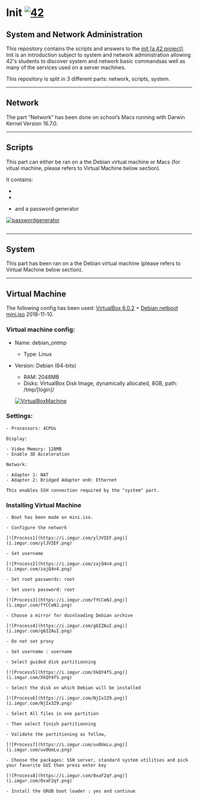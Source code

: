 # Init [![42](https://i.imgur.com/9NXfcit.jpg)](i.imgur.com/9NXfcit.jpg)

## System and Network Administration

This repository contains the scripts and answers to the <a href="https://cdn.intra.42.fr/pdf/pdf/886/fillit.en.pdf" target="_blank">init [a 42 project]</a>. Init is an introduction subject to system and network administration allowing 42's students to discover system and network basic commandsas well as many of the services used on a server machines.

This repository is split in 3 different parts: network, scripts, system.

---

## Network

The part “Network” has been done on school’s Macs running with Darwin Kernel Version 16.7.0.

---

## Scripts

This part can either be ran on a the Debian virtual machine or Macs (for vitual machine, please refers to Virtual Machine below section).

It contains:

- 

- 

- and a password generator

[![passwordgenerator](https://i.imgur.com/LBT7el6.gif)](i.imgur.com/LBT7el6.gif)

```

```

---

## System

This part has been ran on a the Debian virtual machine (please refers to Virtual Machine below section).

---

## Virtual Machine

The following config has been used: <a href="https://www.virtualbox.org/wiki/Downloads" target="_blank">VirtualBox 6.0.2</a> + <a href="http://ftp.nl.debian.org/debian/dists/stretch/main/installer-amd64/current/images/netboot/" target="_blank">Debian netboot mini.iso</a> 2018-11-10.

### Virtual machine config:

- Name: debian_ontmp
	- Type: Linux
- Version: Debian (64-bits)
	- RAM: 2048MB
	- Disks: VirtualBox Disk Image, dynamically allocated, 8GB, path: /tmp/[login]/

	[![VirtualBoxMachine](https://i.imgur.com/TbLbIvc.png)](i.imgur.com/TbLbIvc.png)

### Settings:

	- Processors: 4CPUs

	Display:

	- Video Memory: 128MB
	- Enable 3D Acceleration

	Network:

	- Adapter 1: NAT
	- Adapter 2: Bridged Adapter en0: Ethernet

	This enables SSH connection required by the "system" part.

### Installing Virtual Machine

	- Boot has been made on mini.iso.

	- Configure the network

	[![Process1](https://i.imgur.com/ylJVIEF.png)](i.imgur.com/ylJVIEF.png)

	- Set username

	[![Process2](https://i.imgur.com/zajQ4n4.png)](i.imgur.com/zajQ4n4.png)

	- Set root passwords: root

	- Set users password: root

	[![Process3](https://i.imgur.com/fYCCeNJ.png)](i.imgur.com/fYCCeNJ.png)

	- Choose a mirror for doznloading Debian archive

	[![Process4](https://i.imgur.com/g6IZAuI.png)](i.imgur.com/g6IZAuI.png)

	- Do not set proxy

	- Set username : username

	- Select guided disk partitionning

	[![Process5](https://i.imgur.com/XkQY4fS.png)](i.imgur.com/XkQY4fS.png)

	- Select the disk on which Debian will be installed

	[![Process6](https://i.imgur.com/NjIx3Z9.png)](i.imgur.com/NjIx3Z9.png)

	- Select All files in one partition

	- Then select finish partitionning

	- Validate the partitioning as follow,

	[![Process7](https://i.imgur.com/uv0UeLu.png)](i.imgur.com/uv0UeLu.png)

	- Choose the packages: SSH server, standard system utilities and pick your favorite GUI then press enter key

	[![Process8](https://i.imgur.com/0xaF2qY.png)](i.imgur.com/0xaF2qY.png)

	- Install the GRUB boot loader : yes and continue
